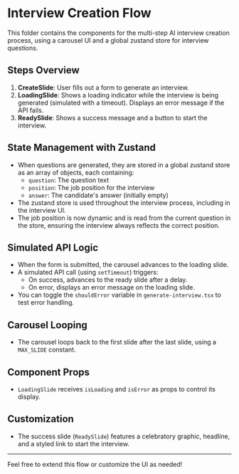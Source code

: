 # Interview Creation Flow

This folder contains the components for the multi-step AI interview creation process, using a carousel UI and a global zustand store for interview questions.

## Steps Overview

1. **CreateSlide**: User fills out a form to generate an interview.
2. **LoadingSlide**: Shows a loading indicator while the interview is being generated (simulated with a timeout). Displays an error message if the API fails.
3. **ReadySlide**: Shows a success message and a button to start the interview.

## State Management with Zustand
- When questions are generated, they are stored in a global zustand store as an array of objects, each containing:
  - `question`: The question text
  - `position`: The job position for the interview
  - `answer`: The candidate's answer (initially empty)
- The zustand store is used throughout the interview process, including in the interview UI.
- The job position is now dynamic and is read from the current question in the store, ensuring the interview always reflects the correct position.

## Simulated API Logic
- When the form is submitted, the carousel advances to the loading slide.
- A simulated API call (using `setTimeout`) triggers:
  - On success, advances to the ready slide after a delay.
  - On error, displays an error message on the loading slide.
- You can toggle the `shouldError` variable in `generate-interview.tsx` to test error handling.

## Carousel Looping
- The carousel loops back to the first slide after the last slide, using a `MAX_SLIDE` constant.

## Component Props
- `LoadingSlide` receives `isLoading` and `isError` as props to control its display.

## Customization
- The success slide (`ReadySlide`) features a celebratory graphic, headline, and a styled link to start the interview.

---

Feel free to extend this flow or customize the UI as needed!
